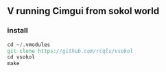 ## V running Cimgui from sokol world 

### install

```v
cd ~/.vmodules
git clone https://github.com/rcqls/vsokol
cd vsokol
make
```
